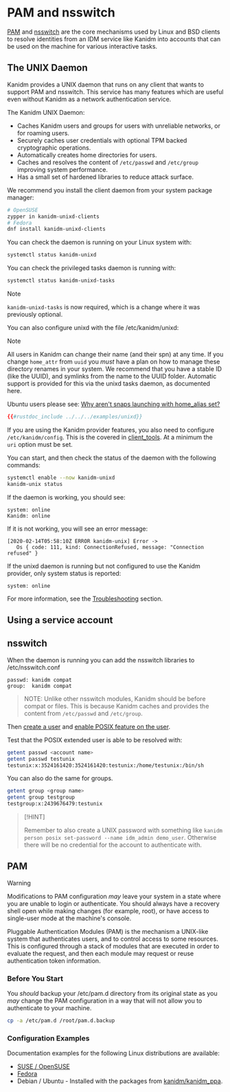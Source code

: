 # PAM and nsswitch

[PAM](http://linux-pam.org) and [nsswitch](https://en.wikipedia.org/wiki/Name_Service_Switch) are the core mechanisms
used by Linux and BSD clients to resolve identities from an IDM service like Kanidm into accounts that can be used on
the machine for various interactive tasks.

## The UNIX Daemon

Kanidm provides a UNIX daemon that runs on any client that wants to support PAM and nsswitch. This service has many
features which are useful even without Kanidm as a network authentication service.

The Kanidm UNIX Daemon:

- Caches Kanidm users and groups for users with unreliable networks, or for roaming users.
- Securely caches user credentials with optional TPM backed cryptographic operations.
- Automatically creates home directories for users.
- Caches and resolves the content of `/etc/passwd` and `/etc/group` improving system performance.
- Has a small set of hardened libraries to reduce attack surface.

We recommend you install the client daemon from your system package manager:

```bash
# OpenSUSE
zypper in kanidm-unixd-clients
# Fedora
dnf install kanidm-unixd-clients
```

You can check the daemon is running on your Linux system with:

```bash
systemctl status kanidm-unixd
```

You can check the privileged tasks daemon is running with:

```bash
systemctl status kanidm-unixd-tasks
```

> [!NOTE]
>
> `kanidm-unixd-tasks` is now required, which is a change where it was previously optional.

You can also configure unixd with the file /etc/kanidm/unixd:

> [!NOTE]
>
> All users in Kanidm can change their name (and their spn) at any time. If you change `home_attr` from `uuid` you
> _must_ have a plan on how to manage these directory renames in your system. We recommend that you have a stable ID
> (like the UUID), and symlinks from the name to the UUID folder. Automatic support is provided for this via the unixd
> tasks daemon, as documented here.
>
> Ubuntu users please see:
> [Why aren't snaps launching with home_alias set?](../frequently_asked_questions.md#why-arent-snaps-launching-with-home_alias-set)

```toml
{{#rustdoc_include ../../../examples/unixd}}
```

If you are using the Kanidm provider features, you also need to configure `/etc/kanidm/config`. This is the covered in
[client_tools](../client_tools.md#kanidm-configuration). At a minimum the `uri` option must be set.

You can start, and then check the status of the daemon with the following commands:

```bash
systemctl enable --now kanidm-unixd
kanidm-unix status
```

If the daemon is working, you should see:

```text
system: online
Kanidm: online
```

If it is not working, you will see an error message:

```text
[2020-02-14T05:58:10Z ERROR kanidm-unix] Error ->
   Os { code: 111, kind: ConnectionRefused, message: "Connection refused" }
```

If the unixd daemon is running but not configured to use the Kanidm provider, only system status is reported:

```text
system: online
```

For more information, see the [Troubleshooting](pam_and_nsswitch/troubleshooting.md) section.

## Using a service account



## nsswitch

When the daemon is running you can add the nsswitch libraries to /etc/nsswitch.conf

```text
passwd: kanidm compat
group:  kanidm compat
```

> NOTE: Unlike other nsswitch modules, Kanidm should be before compat or files. This is because Kanidm caches and
> provides the content from `/etc/passwd` and `/etc/group`.

Then [create a user](../accounts/intro.md) and
[enable POSIX feature on the user](../accounts/posix_accounts_and_groups.md#enabling-posix-attributes-on-accounts).

Test that the POSIX extended user is able to be resolved with:

```bash
getent passwd <account name>
getent passwd testunix
testunix:x:3524161420:3524161420:testunix:/home/testunix:/bin/sh
```

You can also do the same for groups.

```bash
getent group <group name>
getent group testgroup
testgroup:x:2439676479:testunix
```

> [!HINT]
>
> Remember to also create a UNIX password with something like
> `kanidm person posix set-password --name idm_admin demo_user`. Otherwise there will be no credential for the account
> to authenticate with.

## PAM

> [!WARNING]
>
> Modifications to PAM configuration _may_ leave your system in a state where you are unable to login or authenticate.
> You should always have a recovery shell open while making changes (for example, root), or have access to single-user
> mode at the machine's console.

Pluggable Authentication Modules (PAM) is the mechanism a UNIX-like system that authenticates users, and to control
access to some resources. This is configured through a stack of modules that are executed in order to evaluate the
request, and then each module may request or reuse authentication token information.

### Before You Start

You _should_ backup your /etc/pam.d directory from its original state as you _may_ change the PAM configuration in a way
that will not allow you to authenticate to your machine.

```bash
cp -a /etc/pam.d /root/pam.d.backup
```

### Configuration Examples

Documentation examples for the following Linux distributions are available:

- [SUSE / OpenSUSE](pam_and_nsswitch/suse.md)
- [Fedora](pam_and_nsswitch/fedora.md)
- Debian / Ubuntu - Installed with the packages from [kanidm/kanidm_ppa](https://kanidm.github.io/kanidm_ppa/).
